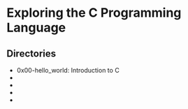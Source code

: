 <h1>Exploring the C Programming Language</h1>
<h2>Directories</h2>
<ul>
        <li>0x00-hello_world: Introduction to C</li>
        <li></li>
        <li></li>
        <li></li>
        <li></li>
</ul>
